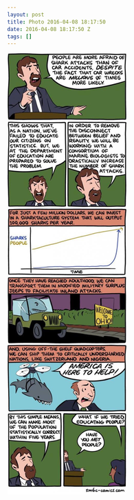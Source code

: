 ```yaml
---
layout: post
title: Photo 2016-04-08 18:17:50
date: 2016-04-08 18:17:50 Z
tags: []
---
```

![](/media/2016/04/142469868639.jpg)
